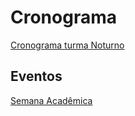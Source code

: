 # Cronograma

<!-- [SEMINCO: BCC e SIS]: <https://github.com/dalton-reis/dalton-reis/blob/main/_._/seminco.md> "SEMINCO: BCC e SIS"   -->
[Semana Acadêmica]: <https://github.com/dalton-reis/dalton-reis/blob/main/_._/semanaAcademica.md> "Semana Acadêmica" 
<!-- [Escola Regional de Engenharia de Software - ERES]: <https://eres-sbc-br.github.io/eres2022/> "Escola Regional de Engenharia de Software - ERES"  -->

<!-- [Cronograma turma Matutino](cg_cronograma_mat.pdf "Cronograma turma Matutino") -->  
[Cronograma turma Noturno](rv_cronograma_not.pdf "Cronograma turma Noturno")  

## Eventos

<!-- [SEMINCO: BCC e SIS]   -->
[Semana Acadêmica] 
<!-- [Escola Regional de Engenharia de Software - ERES]  -->
